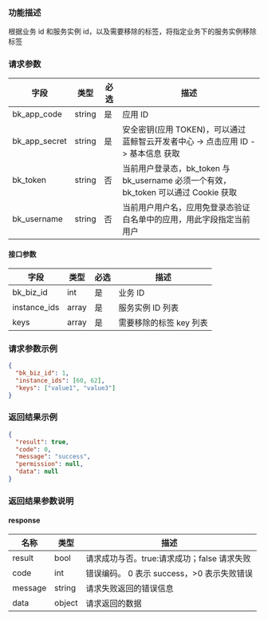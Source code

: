 ### 功能描述

根据业务 id 和服务实例 id，以及需要移除的标签，将指定业务下的服务实例移除标签

### 请求参数

| 字段 | 类型 | 必选 |  描述 |
|-----------|------------|--------|------------|
| bk_app_code   | string | 是 | 应用 ID     |
| bk_app_secret | string | 是 | 安全密钥(应用 TOKEN)，可以通过 蓝鲸智云开发者中心 -&gt; 点击应用 ID -&gt; 基本信息 获取 |
| bk_token      | string | 否 | 当前用户登录态，bk_token 与 bk_username 必须一个有效，bk_token 可以通过 Cookie 获取 |
| bk_username   | string | 否 | 当前用户用户名，应用免登录态验证白名单中的应用，用此字段指定当前用户 |

#### 接口参数

| 字段                 |  类型      | 必选	   |  描述                 |
|----------------------|------------|--------|-----------------------|
| bk_biz_id            | int  | 是   | 业务 ID |
| instance_ids            | array  | 是   | 服务实例 ID 列表 |
| keys            | array  | 是   | 需要移除的标签 key 列表 |


### 请求参数示例

```json
{
  "bk_biz_id": 1,
  "instance_ids": [60, 62],
  "keys": ["value1", "value3"]
}
```

### 返回结果示例

```json
{
  "result": true,
  "code": 0,
  "message": "success",
  "permission": null,
  "data": null
}
```

### 返回结果参数说明

#### response

| 名称  | 类型  | 描述 |
|---|---|---|
| result | bool | 请求成功与否。true:请求成功；false 请求失败 |
| code | int | 错误编码。 0 表示 success，>0 表示失败错误 |
| message | string | 请求失败返回的错误信息 |
| data | object | 请求返回的数据 |

